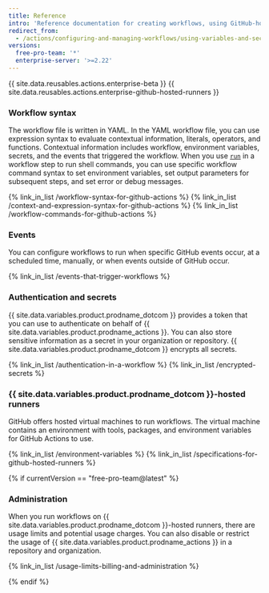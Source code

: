 ```yaml
---
title: Reference
intro: 'Reference documentation for creating workflows, using GitHub-hosted runners, and authentication.'
redirect_from:
  - /actions/configuring-and-managing-workflows/using-variables-and-secrets-in-a-workflow
versions:
  free-pro-team: '*'
  enterprise-server: '>=2.22'
---
```


{{ site.data.reusables.actions.enterprise-beta }}
{{ site.data.reusables.actions.enterprise-github-hosted-runners }}

### Workflow syntax

The workflow file is written in YAML. In the YAML workflow file, you can use expression syntax to evaluate contextual information, literals, operators, and functions. Contextual information includes workflow, environment variables, secrets, and the events that triggered the workflow. When you use [`run`](/actions/reference/workflow-syntax-for-github-actions#jobsjob_idstepsrun) in a workflow step to run shell commands, you can use specific workflow command syntax to set environment variables, set output parameters for subsequent steps, and set error or debug messages.

{% link_in_list /workflow-syntax-for-github-actions %}
{% link_in_list /context-and-expression-syntax-for-github-actions %}
{% link_in_list /workflow-commands-for-github-actions %}

### Events

You can configure workflows to run when specific GitHub events occur, at a scheduled time, manually, or when events outside of GitHub occur.

{% link_in_list /events-that-trigger-workflows %}

### Authentication and secrets

{{ site.data.variables.product.prodname_dotcom }} provides a token that you can use to authenticate on behalf of {{ site.data.variables.product.prodname_actions }}. You can also store sensitive information as a secret in your organization or repository. {{ site.data.variables.product.prodname_dotcom }} encrypts all secrets.

{% link_in_list /authentication-in-a-workflow %}
{% link_in_list /encrypted-secrets %}

### {{ site.data.variables.product.prodname_dotcom }}-hosted runners

GitHub offers hosted virtual machines to run workflows. The virtual machine contains an environment with tools, packages, and environment variables for GitHub Actions to use.

{% link_in_list /environment-variables %}
{% link_in_list /specifications-for-github-hosted-runners %}

{% if currentVersion == "free-pro-team@latest" %}
### Administration

When you run workflows on {{ site.data.variables.product.prodname_dotcom }}-hosted runners, there are usage limits and potential usage charges. You can also disable or restrict the usage of {{ site.data.variables.product.prodname_actions }} in a repository and organization.

{% link_in_list /usage-limits-billing-and-administration %}

{% endif %}
